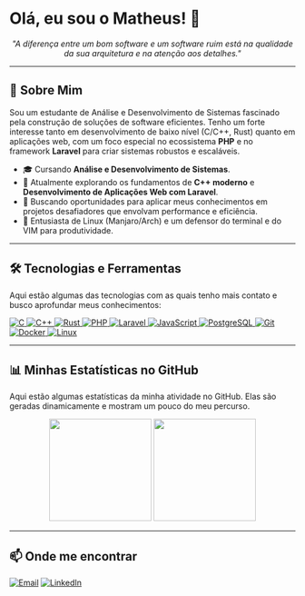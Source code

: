 # Olá, eu sou o Matheus! 👋

<p align="center">
  <em>"A diferença entre um bom software e um software ruim está na qualidade da sua arquitetura e na atenção aos detalhes."</em>
</p>

---

## 🚀 Sobre Mim

Sou um estudante de Análise e Desenvolvimento de Sistemas fascinado pela construção de soluções de software eficientes. Tenho um forte interesse tanto em desenvolvimento de baixo nível (C/C++, Rust) quanto em aplicações web, com um foco especial no ecossistema **PHP** e no framework **Laravel** para criar sistemas robustos e escaláveis.

- 🎓 Cursando **Análise e Desenvolvimento de Sistemas**.
- 🌱 Atualmente explorando os fundamentos de **C++ moderno** e **Desenvolvimento de Aplicações Web com Laravel**.
- 🤔 Buscando oportunidades para aplicar meus conhecimentos em projetos desafiadores que envolvam performance e eficiência.
- 🐧 Entusiasta de Linux (Manjaro/Arch) e um defensor do terminal e do VIM para produtividade.

---

## 🛠️ Tecnologias e Ferramentas

Aqui estão algumas das tecnologias com as quais tenho mais contato e busco aprofundar meus conhecimentos:

<p align="left">
  <a href="https://www.cprogramming.com/" target="_blank" rel="noreferrer">
        <img src="https://img.shields.io/badge/C-00599C?style=for-the-badge&logo=c&logoColor=white" alt="C"/>
    </a>
    <a href="https://isocpp.org/" target="_blank" rel="noreferrer">
        <img src="https://img.shields.io/badge/C++-00599C?style=for-the-badge&logo=cplusplus&logoColor=white" alt="C++"/>
    </a>
    <a href="https://www.rust-lang.org" target="_blank" rel="noreferrer">
        <img src="https://img.shields.io/badge/Rust-000000?style=for-the-badge&logo=rust&logoColor=white" alt="Rust"/>
    </a>
    <a href="https://www.php.net" target="_blank" rel="noreferrer">
        <img src="https://img.shields.io/badge/PHP-777BB4?style=for-the-badge&logo=php&logoColor=white" alt="PHP"/>
    </a>
    <a href="https://laravel.com/" target="_blank" rel="noreferrer">
        <img src="https://img.shields.io/badge/Laravel-FF2D20?style=for-the-badge&logo=laravel&logoColor=white" alt="Laravel"/>
    </a>
<a href="https://developer.mozilla.org/en-US/docs/Web/JavaScript" target="_blank" rel="noreferrer">
  <img src="https://img.shields.io/badge/JavaScript-F7DF1E?style=for-the-badge&logo=javascript&logoColor=black" alt="JavaScript"/>
</a>
    
<a href="https://www.postgresql.org" target="_blank" rel="noreferrer">
<img src="https://img.shields.io/badge/PostgreSQL-316192?style=for-the-badge&logo=postgresql&logoColor=white" alt="PostgreSQL"/>
</a>
<a href="https://git-scm.com/" target="_blank" rel="noreferrer">
    <img src="https://img.shields.io/badge/Git-F05032?style=for-the-badge&logo=git&logoColor=white" alt="Git"/>
</a>
<a href="https://www.docker.com/" target="_blank" rel="noreferrer">
    <img src="https://img.shields.io/badge/Docker-2496ED?style=for-the-badge&logo=docker&logoColor=white" alt="Docker"/>
</a>
<a href="https://www.linux.org/" target="_blank" rel="noreferrer">
    <img src="https://img.shields.io/badge/Linux-FCC624?style=for-the-badge&logo=linux&logoColor=black" alt="Linux"/>
</a>
</p>

---

## 📊 Minhas Estatísticas no GitHub

Aqui estão algumas estatísticas da minha atividade no GitHub. Elas são geradas dinamicamente e mostram um pouco do meu percurso.

<p align="center">
  <img height="180em" src="https://github-readme-stats.vercel.app/api?username=MatGonPer&show_icons=true&theme=tokyonight&include_all_commits=true&count_private=true"/>
  <img height="180em" src="https://github-readme-stats.vercel.app/api/top-langs/?username=MatGonPer&layout=compact&langs_count=7&theme=tokyonight"/>
</p>

---

## 📫 Onde me encontrar

<p align="left">
<a href="mailto:matheushtht@gmai.com" target="_blank"><img src="https://img.shields.io/badge/Email-D14836?style=for-the-badge&logo=gmail&logoColor=white" alt="Email"></a>
<a href="https://linkedin.com/in/matheus-gonçalves-pereira-70689a225/" target="_blank"><img src="https://img.shields.io/badge/LinkedIn-0077B5?style=for-the-badge&logo=linkedin&logoColor=white" alt="LinkedIn"></a>
</p>
